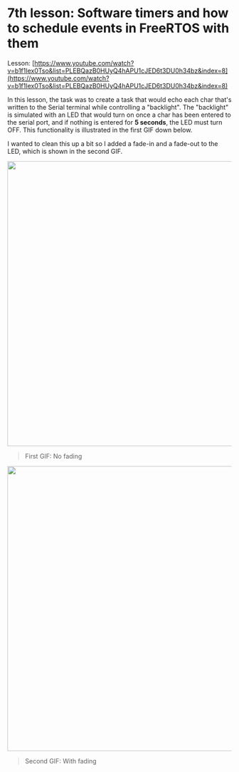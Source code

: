# 7th lesson: Software timers and how to schedule events in FreeRTOS with them

Lesson: [https://www.youtube.com/watch?v=b1f1Iex0Tso&list=PLEBQazB0HUyQ4hAPU1cJED6t3DU0h34bz&index=8](https://www.youtube.com/watch?v=b1f1Iex0Tso&list=PLEBQazB0HUyQ4hAPU1cJED6t3DU0h34bz&index=8)

In this lesson, the task was to create a task that would echo each char that's written to the Serial terminal while controlling a "backlight". The "backlight" is simulated with an LED that would turn on once a char has been entered to the serial port, and if nothing is entered for **5 seconds**, the LED must turn OFF. This functionality is illustrated in the first GIF down below.

I wanted to clean this up a bit so I added a fade-in and a fade-out to the LED, which is shown in the second GIF.

<img src="images/demo.gif" width=640>

> First GIF: No fading

<img src="images/demo_fade.gif" width=640>

> Second GIF: With fading

